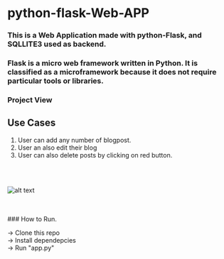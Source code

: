 # python-flask-Web-APP

### This is a Web Application made with python-Flask, and SQLLITE3 used as backend.
### Flask is a micro web framework written in Python. It is classified as a microframework because it does not require particular tools or libraries.
### Project View

## Use Cases
1. User can add any number of blogpost.
2. User an also edit their blog
3. User can also delete posts by clicking on red button.

<br>
<br>

![alt text](https://github.com/kavyanshpandey/python-flask-blog/blob/master/pic1.png)

<br>
<br>
### How to Run.

  -> Clone this repo  
  -> Install dependepcies  
  -> Run "app.py"


<br>
<br>

